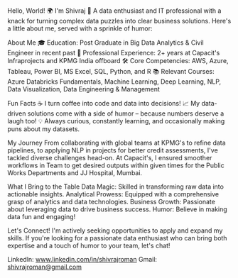 Hello, World! 🌍 
I'm Shivraj 👋 
A data enthusiast and IT professional with a knack for turning complex data puzzles into clear business solutions. Here's a little about me, served with a sprinkle of humor:

About Me 
🎓 Education: Post Graduate in Big Data Analytics & Civil Engineer in recent past 
💼 Professional Experience: 2+ years at Capacit's Infraprojects and KPMG India offboard 
🛠️ Core Competencies: AWS, Azure, Tableau, Power BI, MS Excel, SQL, Python, and R 
📚 Relevant Courses: Azure Databricks Fundamentals, Machine Learning, Deep Learning, NLP, Data Visualization, Data Engineering & Management 

Fun Facts 
☕ I turn coffee into code and data into decisions! 
📈 My data-driven solutions come with a side of humor – because numbers deserve a laugh too! 
💡 Always curious, constantly learning, and occasionally making puns about my datasets. 

My Journey 
From collaborating with global teams at KPMG's to refine data pipelines, to applying NLP in projects for better credit assessments, I've tackled diverse challenges head-on. At Capacit's, I ensured smoother workflows in Team to get desired outputs within given times for the Public Works Departments and JJ Hospital, Mumbai.

What I Bring to the Table 
Data Magic: Skilled in transforming raw data into actionable insights. 
Analytical Prowess: Equipped with a comprehensive grasp of analytics and data technologies. 
Business Growth: Passionate about leveraging data to drive business success. 
Humor: Believe in making data fun and engaging! 

Let's Connect! I'm actively seeking opportunities to apply and expand my skills. If you're looking for a passionate data enthusiast who can bring both expertise and a touch of humor to your team, let's chat!

Linkedln: www.linkedin.com/in/shivrajroman 
Gmail: shivrajroman@gmail.com
